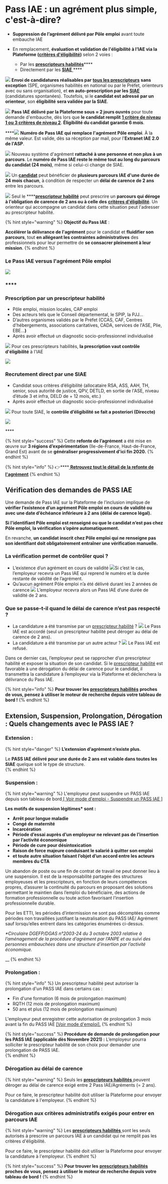 # Pass IAE : un agrément plus simple, c'est-à-dire?

* **Suppression de l’agrément délivré par Pôle** **emploi** avant toute embauche IAE
* En remplacement, **évaluation et validation de l'éligibilité à l’IAE via la Plateforme \(**[**critères d'éligibilité**](../qui-est-eligible-iae-criteres-eligibilite/#criteres-administratifs-de-niveau-1)**\)** selon 2 voies  : 

  * Par les [**prescripteurs habilités**](qui-sont-les-differents-prescripteurs/prescripteur-habilite.md)\*\*\*\*
  * Directement par les [**SIAE** ](pass-iae-agrement-plus-simple-cest-a-dire.md#recrutement-direct-par-une-siae)\*\*\*\*

![](../.gitbook/assets/thumbs-up.svg) **Envoi de candidatures réalisables par** [**tous les prescripteurs**](qui-sont-les-differents-prescripteurs/) **sans exception** \(SPE, organismes habilités en national ou par le Préfet, orienteurs avec ou sans organisation\), et **en** **auto-prescription par les** [**SIAE**](qui-sont-les-employeurs-solidaires.md) \(candidatures spontanées\). Toutefois, si le **candidat est adressé par un orienteur**, son **éligibilité** **sera validée par la SIAE**.

![](../.gitbook/assets/thumbs-up.svg) **Pass IAE délivré par la Plateforme sous ≈ 2 jours ouvrés** pour toute demande d'embauche, dès lors que **le candidat remplit** [**1 critère de niveau 1 ou 3 critères de niveau 2**](../qui-est-eligible-iae-criteres-eligibilite/#criteres-administratifs-de-niveau-1). **Éligibilité du candidat garantie 6 mois**. 

\*\*\*\*![](../.gitbook/assets/thumbs-up.svg) **Numéro de Pass IAE qui remplace l'agrément Pôle emploi**. À la même valeur. Est valide, dès sa réception par mail, pour l'**Extranet IAE 2.0 de l'ASP**.

![](../.gitbook/assets/thumbs-up.svg) Nouveau système d'agrément **rattaché à une personne et non plus à un parcours**. Le **numéro de Pass IAE reste le même tout au long du parcours du candidat \(24 mois\)**, même si celui-ci change de SIAE. 



![](../.gitbook/assets/arrow-right-circle-1-.svg) Un [**candidat**](../qui-est-eligible-iae-criteres-eligibilite/) peut bénéficier de **plusieurs parcours IAE d'une durée de 24 mois chacun**, à condition de respecter un **délai de carence de 2 ans** entre les parcours.

![](../.gitbook/assets/arrow-right-circle-1-.svg) Seul le ****[**prescripteur habilité**](qui-sont-les-differents-prescripteurs/prescripteur-habilite.md) peut prescrire un **parcours qui déroge à l'obligation de carence de 2 ans ou à celle des** [**critères d'éligibilité**](../qui-est-eligible-iae-criteres-eligibilite/#criteres-administratifs-de-niveau-1). Un orienteur qui accompagne un candidat dans cette situation peut l'adresser au prescripteur habilité.



{% hint style="warning" %}
**Objectif du Pass IAE** : 

**Accélérer la délivrance de l'agrément** pour le candidat et **fluidifier son parcours**, tout **en allégeant les contraintes administratives** des professionnels pour leur permettre de **se consacrer pleinement à leur mission**.
{% endhint %}



###                                     **Le Pass IAE versus l'agrément Pôle emploi**

![](../.gitbook/assets/capture-de-cran-2020-07-06-a-12.49.19.png)

### \*\*\*\*

### **Prescription par un prescripteur habilité**

* Pôle emploi, mission locales, CAP emploi
* Des acteurs tels que le Conseil départemental, le SPIP, la PJJ…
* D’autres organismes validés par le Préfet \(CCAS, CAF, Centres d'hébergements, associations caritatives, CADA, services de l'ASE, Plie, EBE…**\)**
* Après avoir effectué un diagnostic socio-professionnel individualisé

![](../.gitbook/assets/capture-de-cran-2020-06-22-a-17.16.19.png) Pour ces prescripteurs habilités, **la prescription vaut contrôle d'éligibilité** à l'IAE

![](../.gitbook/assets/capture-de-cran-2020-06-22-a-17.24.20.png)

### R**ecrutement direct par une SIAE**

* Candidat sous critères d’éligibilité \(allocataire RSA, ASS, AAH, TH, senior, sous autorité de justice, QPV, DETLD, en sortie de l'ASE, niveau d’étude 3 et infra, DELD de + 12 mois, etc.\)
* Après avoir effectué un diagnostic socio-professionnel individualisé

![](../.gitbook/assets/capture-de-cran-2020-06-22-a-17.16.19.png) Pour toute SIAE, le **contrôle d’éligibilité se fait a posteriori \(Direccte\)**

![](../.gitbook/assets/capture-de-cran-2020-06-22-a-17.29.05.png)

\*\*\*\*

{% hint style="success" %}
Cette **refonte de l’agrément** a été mise en œuvre sur **3 régions d’expérimentation** \(Ile-de-France, Haut-de-France, Grand Est\) avant de se **généraliser progressivement  d'ici fin 2020.**
{% endhint %}

{% hint style="info" %}
👉\*\*\*\*[ **Retrouvez tout le détail de la refonte de l'agrément**](https://synesi.fr/wp-content/uploads/2019/09/20190910-Pacte_d_ambition_iae_sept_2019_Mesure-29.pdf)
{% endhint %}

## Vérification des demandes de PASS IAE

Une demande de Pass IAE sur la Plateforme de l’inclusion implique de **vérifier l’existence d’un agrément Pôle emploi en cours de validité ou avec une date d’échéance inférieure à 2 ans \(délai de carence légal\).**

**Si l'identifiant Pôle emploi est renseigné ou que le candidat n’est pas chez Pôle emploi, la vérification s’opère automatiquement.**

En revanche, **un candidat inscrit chez Pôle emploi qui ne renseigne pas son identifiant doit obligatoirement entraîner une vérification manuelle.** 

### **La vérification permet de contrôler quoi ?**

* L’existence d’un agrément en cours de validité  ![](../.gitbook/assets/arrow-right-circle-1-.svg)Si c’est le cas, l’employeur recevra un Pass IAE qui reprend le numéro et la durée restante de validité de l’agrément.   
* Qu’aucun agrément Pôle emploi n’a  été délivré durant les 2 années de carence  ![](../.gitbook/assets/arrow-right-circle-1-.svg) L’employeur recevra alors un Pass IAE d’une durée de validité de 2 ans.

### Que se passe-t-il quand le délai de carence n’est pas respecté ?

* La candidature a été transmise par un [prescripteur habilité](https://app.gitbook.com/@itou/s/doc-inclusion-beta-gouv-fr/pourquoi-une-plateforme-de-linclusion/qui-sont-les-differents-prescripteurs/prescripteur-habilite) ?  ![](../.gitbook/assets/arrow-right-circle-1-.svg) Le Pass IAE est accordé \(seul un prescripteur habilité peut déroger au délai de carence de 2 ans\).
* La candidature a été transmise par un autre acteur ? ![](../.gitbook/assets/arrow-right-circle-1-.svg) Le Pass IAE est refusé.

Dans ce dernier cas, l’employeur peut se rapprocher d’un prescripteur habilité et exposer la situation de son candidat. Si le [prescripteur habilité](https://app.gitbook.com/@itou/s/doc-inclusion-beta-gouv-fr/pourquoi-une-plateforme-de-linclusion/qui-sont-les-differents-prescripteurs/prescripteur-habilite) est favorable à une dérogation du délai de carence pour le candidat, il transmettra la candidature à l’employeur via la Plateforme et déclenchera la délivrance du Pass IAE.  


{% hint style="info" %}
**Pour trouver les** [**prescripteurs habilités**](https://app.gitbook.com/@itou/s/doc-inclusion-beta-gouv-fr/pourquoi-une-plateforme-de-linclusion/qui-sont-les-differents-prescripteurs/prescripteur-habilite) **proches de vous, pensez à utiliser le moteur de recherche depuis votre tableau de bord !**
{% endhint %}

## **Extension, Suspension, Prolongation, Dérogation : Quels changements avec le PASS IAE ?**

### Extension : 

{% hint style="danger" %}
**L’extension d’agrément n’existe plus.**

Le **PASS IAE délivré pour une durée de 2 ans est valable dans toutes les SIAE** quelque soit le type de structure.  
{% endhint %}

### Suspension : 

{% hint style="warning" %}
L'employeur peut suspendre un PASS IAE depuis son tableau de bord[ \[ Voir mode d'emploi - Suspendre un PASS IAE \] ](../mon-monde-demploi-employeur-solidaire/suspendre-un-pass-iae.md)

**Les motifs de suspension légitimes\* sont :**

* **Arrêt pour longue maladie**
* **Congé de maternité**
* **Incarcération**
* **Période d’essai auprès d’un employeur ne relevant pas de l’insertion par l’activité économique**
* **Période de cure pour désintoxication**
* **Raison de force majeure conduisant le salarié à quitter son emploi**
* **et toute autre situation faisant l’objet d’un accord entre les acteurs membres du CTA**

Un abandon de poste ou une fin de contrat de travail ne peut donner lieu à une suspension. Il est de la responsabilité partagée des structures employeuses et les prescripteurs, en fonction de leurs compétences propres, d’assurer la continuité du parcours en proposant des solutions permettant le maintien dans l’emploi du bénéficiaire, des actions de formation professionnelle ou toute action favorisant l’insertion professionnelle durable.  


Pour les ETTI, les périodes d’intermission ne sont pas décomptées comme périodes non travaillées justifiant la neutralisation du PASS IAE/ Agrément sauf lorsqu’elles entrent dans les catégories énumérées ci-dessus.  


_\*Circulaire DGEFP/DGAS n°2003-24 du 3 octobre 2003 relative à l’aménagement de la procédure d’agrément par l’ANPE et au suivi des personnes embauchées dans une structure d’insertion par l’activité économique._ 

\_\_
{% endhint %}

### Prolongation :

{% hint style="info" %}
Un prescripteur habilité peut autoriser la prolongation d'un PASS IAE dans certains cas : 

* Fin d'une formation \(6 mois de prolongation maximum\) 
* RQTH \(12 mois de prolongation maximum\) 
* 50 ans et plus \(12 mois de prolongation maximum\)

L'employeur peut enregistrer cette autorisation de prolongation 3 mois avant la fin du PASS IAE [\[Voir mode d'emploi\].](../mon-monde-demploi-employeur-solidaire/prolonger-un-pass-iae.md)
{% endhint %}

{% hint style="success" %}
**Procédure de demande de prolongation pour les PASS IAE \(applicable dès Novembre 2021\) :**  L’employeur pourra solliciter le prescripteur habilité de son choix pour demander une prolongation de PASS IAE.  
{% endhint %}

### Dérogation au délai de carence

{% hint style="warning" %}
Seuls les [**prescripteurs habilités** ](https://app.gitbook.com/@itou/s/doc-inclusion-beta-gouv-fr/pourquoi-une-plateforme-de-linclusion/qui-sont-les-differents-prescripteurs/prescripteur-habilite)peuvent déroger au délai de carence exigé entre 2 Pass IAE/Agréments  \(= 2 ans\).

Pour ce faire, le prescripteur habilité doit utiliser la Plateforme pour envoyer la candidature à l'employeur.
{% endhint %}

### Dérogation aux critères administratifs exigés pour entrer en parcours IAE

{% hint style="warning" %}
Les [**prescripteurs habilités** ](https://app.gitbook.com/@itou/s/doc-inclusion-beta-gouv-fr/pourquoi-une-plateforme-de-linclusion/qui-sont-les-differents-prescripteurs/prescripteur-habilite)sont les seuls autorisés à prescrire un parcours IAE à un candidat qui ne remplit pas les critères d'éligibilité. 

Pour ce faire, le prescripteur habilité doit utiliser la Plateforme pour envoyer la candidature à l'employeur.
{% endhint %}

{% hint style="success" %}
**Pour trouver les** [**prescripteurs habilités**](https://app.gitbook.com/@itou/s/doc-inclusion-beta-gouv-fr/pourquoi-une-plateforme-de-linclusion/qui-sont-les-differents-prescripteurs/prescripteur-habilite) **proches de vous, pensez à utiliser le moteur de recherche depuis votre tableau de bord !**
{% endhint %}

